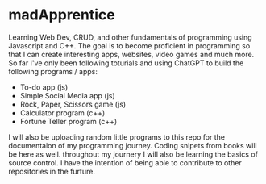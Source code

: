 # madApprentice
Learning Web Dev, CRUD, and other fundamentals of programming using Javascript and C++. 
The goal is to become proficient in programming so that I can create interesting apps, websites, video games and much more.
So far I've only been following toturials and using ChatGPT to build the following programs / apps:
- To-do app (js)
- Simple Social Media app (js)
- Rock, Paper, Scissors game (js)
- Calculator program (c++)
- Fortune Teller program (c++) 

I will also be uploading random little programs to this repo for the documentaion of my programming journey.
Coding snipets from books will be here as well. 
throughout my journery I will also be learning the basics of source control. 
I have the intention of being able to contribute to 
other repositories in the furture. 